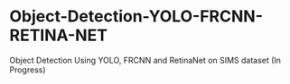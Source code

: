 # Object-Detection-YOLO-FRCNN-RETINA-NET
Object Detection Using YOLO, FRCNN and RetinaNet on SIMS dataset (In Progress)
